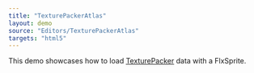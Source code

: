 ```yaml
---
title: "TexturePackerAtlas"
layout: demo
source: "Editors/TexturePackerAtlas"
targets: "html5"
---
```


This demo showcases how to load [TexturePacker](http://www.codeandweb.com/texturepacker) data with a FlxSprite. 